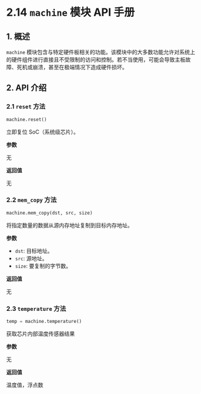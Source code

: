 # 2.14 `machine` 模块 API 手册

## 1. 概述

`machine` 模块包含与特定硬件板相关的功能。该模块中的大多数功能允许对系统上的硬件组件进行直接且不受限制的访问和控制。若不当使用，可能会导致主板故障、死机或崩溃，甚至在极端情况下造成硬件损坏。

## 2. API 介绍

### 2.1 `reset` 方法

```python
machine.reset()
```

立即复位 SoC（系统级芯片）。

**参数**

无

**返回值**

无

### 2.2 `mem_copy` 方法

```python
machine.mem_copy(dst, src, size)
```

将指定数量的数据从源内存地址复制到目标内存地址。

**参数**

- `dst`: 目标地址。
- `src`: 源地址。
- `size`: 要复制的字节数。

**返回值**

无

### 2.3 `temperature` 方法

```python
temp = machine.temperature()
```

获取芯片内部温度传感器结果

**参数**

无

**返回值**

温度值，浮点数
